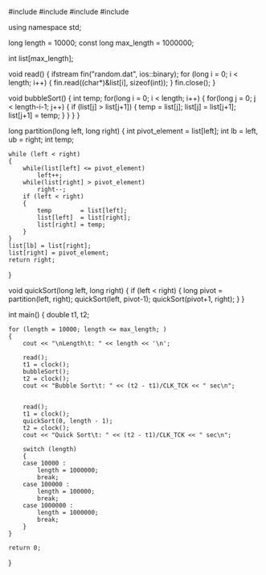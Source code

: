#include <iostream>
#include <fstream>
#include <cstdlib>
#include <ctime>
 
using namespace std;
 
long length = 10000;
const long max_length = 1000000;
 
int list[max_length];
 
void read()
{
    ifstream fin("random.dat", ios::binary);
    for (long i = 0; i < length; i++)
    {
        fin.read((char*)&list[i], sizeof(int));
    }
    fin.close();
}
 
void bubbleSort()
{
    int temp;
    for(long i = 0; i < length; i++)
    {
        for(long j = 0; j < length-i-1; j++)
        {
            if (list[j] > list[j+1])
            {
                temp        = list[j];
                list[j]     = list[j+1];
                list[j+1]   = temp;
            }
        }
    }
}
 

long partition(long left, long right)
{
    int pivot_element = list[left];
    int lb = left, ub = right;
    int temp;
 
    while (left < right)
    {
        while(list[left] <= pivot_element)
            left++;
        while(list[right] > pivot_element)
            right--;
        if (left < right)
        {
            temp        = list[left];
            list[left]  = list[right];
            list[right] = temp;
        }
    }
    list[lb] = list[right];
    list[right] = pivot_element;
    return right;
}
 
void quickSort(long left, long right)
{
    if (left < right)
    {
        long pivot = partition(left, right);
        quickSort(left, pivot-1);
        quickSort(pivot+1, right);
    }
}
 
int main()
{
    double t1, t2;
 
    for (length = 10000; length <= max_length; )
    {
        cout << "\nLength\t: " << length << '\n';
 
        read();
        t1 = clock();
        bubbleSort();
        t2 = clock();
        cout << "Bubble Sort\t: " << (t2 - t1)/CLK_TCK << " sec\n";
 
 
        read();
        t1 = clock();
        quickSort(0, length - 1);
        t2 = clock();
        cout << "Quick Sort\t: " << (t2 - t1)/CLK_TCK << " sec\n";
 
        switch (length)
        {
        case 10000 :
            length = 1000000;
            break;
        case 100000 :
            length = 100000;
            break;
        case 1000000 :
            length = 1000000;
            break;
        }
    }
 
    return 0;
}
